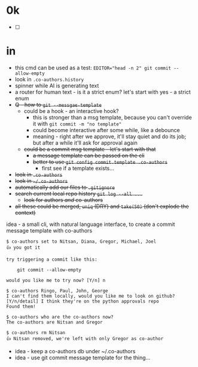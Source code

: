 # 0k

- [ ] 

# in
- this cmd can be used as a test: `EDITOR="head -n 2" git commit --allow-empty`
- look in `.co-authors.history`
- spinner while AI is generating text
- a router for human text - is it a strict enum? let's start with yes - a strict enum
- ~~Q - how to `git --messgae-template`~~
  - could be a hook - an interactive hook?
    - this is stronger than a msg template, because you can't override it with `git commit -m "no template"`
    - could become interactive after some while, like a debounce
    - meaning - right after we approve, it'll stay quiet and do its job; but after a while it'll ask for approval again
  - ~~could be a commit msg template - let's start with that~~
    - ~~a message template can be passed on the cli~~
    - ~~better to use `git config commit.template .co-authors`~~
      - first see if a template exists...
- ~~look in `.co-authors`~~
- ~~look in `~/.co-authors`~~
- ~~automatically add our files to `.gitignore`~~
- ~~search current local repo history `git log --all ...`~~
  - ~~look for authors _and_ co-authors~~
- ~~all these could be merged, `uniq` (DRY) and `take(50)` (don't explode the context)~~

idea - a small cli, with natural language interface, to create a commit message template with co-authors

```shell
$ co-authors set to Nitsan, Diana, Gregor, Michael, Joel
👍 you got it

try triggering a commit like this:

    git commit --allow-empty

would you like me to try now? [Y/n] n

$ co-authors Ringo, Paul, John, George
I can't find them locally, would you like me to look on github? [Y/n/detail] I think they're on the python approvals repo
Found them!

$ co-authors who are the co-authors now?
The co-authors are Nitsan and Gregor

$ co-authors rm Nitsan
👍 Nitsan removed, we're left with only Gregor as co-author
```
- idea - keep a co-authors db under ~/.co-authors
- idea - use git commit message template for the thing...

